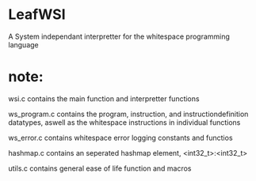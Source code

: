 # LeafWSI
A System independant interpretter for the whitespace programming language

# note:
wsi.c contains the main function and interpretter functions

ws_program.c contains the program, instruction, and instructiondefinition datatypes, aswell as the whitespace instructions in individual functions

ws_error.c contains whitespace error logging constants and functios

hashmap.c contains an seperated hashmap element, \<int32_t\>:\<int32_t\>

utils.c contains general ease of life function and macros
